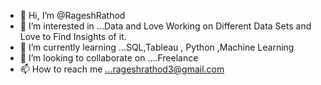 - 👋 Hi, I’m @RageshRathod
- 👀 I’m interested in ...Data and Love Working on Different Data Sets and Love to Find Insights of it.
- 🌱 I’m currently learning ...SQL,Tableau , Python ,Machine Learning
- 💞️ I’m looking to collaborate on ....Freelance
- 📫 How to reach me ...rageshrathod3@gmail.com

<!---
RageshRathod/RageshRathod is a ✨ special ✨ repository because its `README.md` (this file) appears on your GitHub profile.
You can click the Preview link to take a look at your changes.
--->

